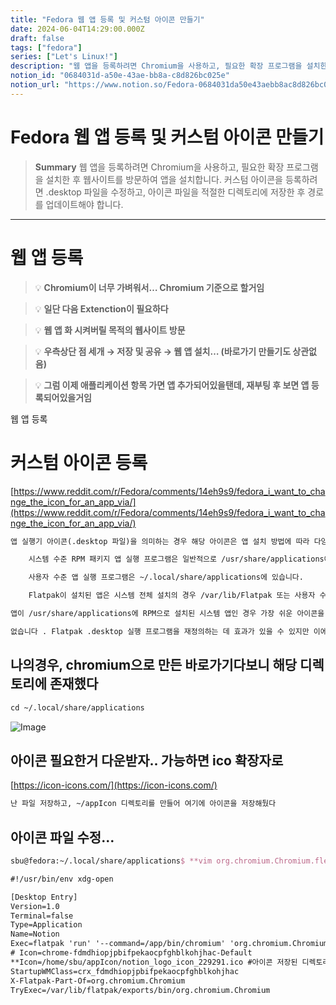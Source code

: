 ```yaml
---
title: "Fedora 웹 앱 등록 및 커스텀 아이콘 만들기"
date: 2024-06-04T14:29:00.000Z
draft: false
tags: ["fedora"]
series: ["Let's Linux!"]
description: "웹 앱을 등록하려면 Chromium을 사용하고, 필요한 확장 프로그램을 설치한 후 웹사이트를 방문하여 앱을 설치합니다. 커스텀 아이콘을 등록하려면 .desktop 파일을 수정하고, 아이콘 파일을 적절한 디렉토리에 저장한 후 경로를 업데이트해야 합니다."
notion_id: "0684031d-a50e-43ae-bb8a-c8d826bc025e"
notion_url: "https://www.notion.so/Fedora-0684031da50e43aebb8ac8d826bc025e"
---
```


# Fedora 웹 앱 등록 및 커스텀 아이콘 만들기

> **Summary**
> 웹 앱을 등록하려면 Chromium을 사용하고, 필요한 확장 프로그램을 설치한 후 웹사이트를 방문하여 앱을 설치합니다. 커스텀 아이콘을 등록하려면 .desktop 파일을 수정하고, 아이콘 파일을 적절한 디렉토리에 저장한 후 경로를 업데이트해야 합니다.

---

# 웹 앱 등록

> 💡 **Chromium이 너무 가벼워서… Chromium 기준으로 할거임**

> 💡 **일단 다음 Extenction이 필요하다**

> 💡 **웹 앱 화 시켜버릴 목적의 웹사이트 방문**

> 💡 **우측상단 점 세개 → 저장 및 공유 → 웹 앱 설치… (바로가기 만들기도 상관없음)**

> 💡 **그럼 이제 애플리케이션 항목 가면 앱 추가되어있을탠데, 재부팅 후 보면 앱 등록되어있을거임**

웹 앱 등록

# 커스텀 아이콘 등록

[https://www.reddit.com/r/Fedora/comments/14eh9s9/fedora_i_want_to_change_the_icon_for_an_app_via/](https://www.reddit.com/r/Fedora/comments/14eh9s9/fedora_i_want_to_change_the_icon_for_an_app_via/)

```latex
앱 실행기 아이콘(.desktop 파일)을 의미하는 경우 해당 아이콘은 앱 설치 방법에 따라 다양한 위치에 나타날 수 있습니다.

    시스템 수준 RPM 패키지 앱 실행 프로그램은 일반적으로 /usr/share/applications에 있습니다.

    사용자 수준 앱 실행 프로그램은 ~/.local/share/applications에 있습니다.

    Flatpak이 설치된 앱은 시스템 전체 설치의 경우 /var/lib/Flatpak 또는 사용자 수준 설치의 경우 ~/.var/lib/Flatpak 아래 어딘가에 실행 프로그램이 있습니다(정확히 둘 다 /exports/share 하위 폴더 아래에 있을 수 있는지는 확실하지 않음). Google에서 찾은 장소 또는 일부 정보에 따르면 각 .desktop 실행 프로그램은 /usr/share/applications 사례와 같이 하나의 폴더에 모두 있는 것이 아니라 특정 flatpak 앱별로 복잡한 중첩 트리에 있을 수 있습니다.

앱이 /usr/share/applications에 RPM으로 설치된 시스템 앱인 경우 가장 쉬운 아이콘을 재정의하는 방법은 거기에서 .desktop 파일을 복사하여 ~/.local/share/applications(귀하의 그런 다음 사본은 시스템에 설치된 항목 위에 그림자를 적용합니다. 그놈 앱 서랍은 시스템 아이콘 대신 아이콘을 사용하고 이를 편집하여 사용자 정의 이미지에 새 Icon= 값을 추가합니다.

없습니다 . Flatpak .desktop 실행 프로그램을 재정의하는 데 효과가 있을 수 있지만 이에 대해서는 확신할 수 Flatpak .desktop 실행 프로그램은 다음에 소프트웨어를 업데이트할 때 덮어쓰여지기 때문에 직접 수정하고 싶지 않을 것입니다(/usr/share/applications 실행 프로그램과 동일하지만 ~에서 로컬로 재정의할 수 있을 만큼 쉽습니다. /.공유 폴더).
```

## 나의경우, chromium으로 만든 바로가기다보니 해당 디렉토리에 존재했다

```latex
cd ~/.local/share/applications
```

![Image](https://prod-files-secure.s3.us-west-2.amazonaws.com/09ccd4d5-876c-4bba-bbdf-cc77a0a11257/5cc6499c-d532-46ba-8313-becc7b2a823f/Untitled.png?X-Amz-Algorithm=AWS4-HMAC-SHA256&X-Amz-Content-Sha256=UNSIGNED-PAYLOAD&X-Amz-Credential=ASIAZI2LB466V6SWHPK4%2F20250724%2Fus-west-2%2Fs3%2Faws4_request&X-Amz-Date=20250724T080904Z&X-Amz-Expires=3600&X-Amz-Security-Token=IQoJb3JpZ2luX2VjEAAaCXVzLXdlc3QtMiJGMEQCIHs4DPsWzahKavjJvcMWKfNzA%2FlO1s7IvACc%2F5mJvQCkAiAt1VFw5EYrsriTY9Kdip0ch%2FCWgrO5TDOlOrTvyieoySr%2FAwgpEAAaDDYzNzQyMzE4MzgwNSIMKAXEZ%2B8rUt3OhBNUKtwDpIG2vfysesOegAf7EKZlvaBXfhJaUIYUElCUdowP0tt0mGRW4GuINLYFgjCJV5S3v4QvmCg0Njjzfbuq5QUsQepWPnofIjNnzKyfkxT8SVLcPLJuwa15SdDdFcYP3hBFnBVs08k%2B%2B4D13offRQqy9VH%2B6IU9IJ2n2Mii8srJ7mX2Zh6LdDd%2BCPmGRg59wPbmh0dfH7jiKgIp5f3DHsCsQAq4rRuwNZt2TlVryhB1QVTCtYA%2FQmlOWWjYQCoSMiJHprtAYEmRlbSX6wxIC6K99ICF%2BayCfGhCDbTodHmNLGp%2F%2BMatyOh240XtSQzIA0Vutj29R7D5dzpD2yyjxMsPpcaY9bQkoUTedHEok2yENrc7ZHMefP6MNgS9AZGWfqoO3vdrmOYeygJxuUWU4zgS82tjoDj5%2FIXY7shg4VgYr6u53R29IdSQG4LkLraBA58Df8Q5qMk69by4ZCjpho8vPZe%2FXR7QmlVqMTGeU%2Bz%2BdxCRog17Zv53OPGTZsb0He3Q9nxU73NUzOdVo4%2ByhzOCDqcTo3gSvBTxqg3wZrQO5PnebsVReQL6uW1sAY2zOfLBgmJH8X2n0yDJ1x0ihLZ0bGE%2BMyuzZdgq%2BITkmNSw6XjKbFSKDXcbUA2s%2FWcwuc%2BHxAY6pgG4eePwM9suffvZx2vh5XBEgd4PYyL5sqTlo0RIlNLK1KGhkf0z9F3TpFYV1Ac9UjiTKNLxI0NkrsOzZBlUzrrSIrKrWrX2MubbCXtPJ1XVsXi79OI8k6r7XWXrTHQeNosUdRnmYoAFY%2BiBdUKChBV%2FFwV2aArrkMoaFsLKLcQMkICFCJuDZdmgHRxoLaFwM0rmk0a6VYs4PiMcrFBh1GH63IPB9IAb&X-Amz-Signature=b8c912a5637897c6904114c27706081c3c33a77fa6b85d09fac975f1fbae522d&X-Amz-SignedHeaders=host&x-amz-checksum-mode=ENABLED&x-id=GetObject)

## 아이콘 필요한거 다운받자.. 가능하면 ico 확장자로

[https://icon-icons.com/](https://icon-icons.com/)

```latex
난 파일 저장하고, ~/appIcon 디렉토리를 만들어 여기에 아이콘을 저장해뒀다
```

## 아이콘 파일 수정…

```latex
sbu@fedora:~/.local/share/applications$ **vim org.chromium.Chromium.flextop.chrome-fdmdhiopjpbifpekaocpfghblkohjhac-Default.desktop **
```

```latex
#!/usr/bin/env xdg-open

[Desktop Entry]
Version=1.0
Terminal=false
Type=Application
Name=Notion
Exec=flatpak 'run' '--command=/app/bin/chromium' 'org.chromium.Chromium' '--profile-directory=Default' '--app-id=fdmdhiopjpbifpekaocpfghblkohjhac'
# Icon=chrome-fdmdhiopjpbifpekaocpfghblkohjhac-Default
**Icon=/home/sbu/appIcon/notion_logo_icon_229291.ico #아이콘 저장된 디렉토리**
StartupWMClass=crx_fdmdhiopjpbifpekaocpfghblkohjhac
X-Flatpak-Part-Of=org.chromium.Chromium
TryExec=/var/lib/flatpak/exports/bin/org.chromium.Chromium
```


